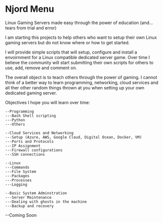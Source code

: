 # Njord Menu
Linux Gaming Servers made easy through the power of education (and... tears from trial and error)

I am starting this projects to help others who want to setup their own Linux gaming servers but do not know where or how to get started.

I will provide simple scripts that will setup, configure and install a envoirnment for a Linux compatible dedicated server game. Over time I believe the community will start submitting their own scripts for others to use, add, remove and comment on. 

The overall object is to teach others through the power of gaming. I cannot think of a better way to learn programming, networking, cloud services and all ther other random things thrown at you when setting up your own dedicated gaming server.


Objectives I hope you will learn over time:

```
--Programming 
---Bash Shell scripting
---Python
---Others

--Cloud Services and Networking
---Setup (Azure, AWS, Google Cloud, Digital Ocean, Docker, VM)
---Ports and Protocols
---IP Assignment
---Firewall configurations
---SSH connections

--Linux 
---Commands
---File System
---Packages
---Processes
---Logging

--Basic System Adminstration 
---Server Maintenance
---Dealing with ghosts in the machine
---Backup and recovery
```


--Coming Soon
